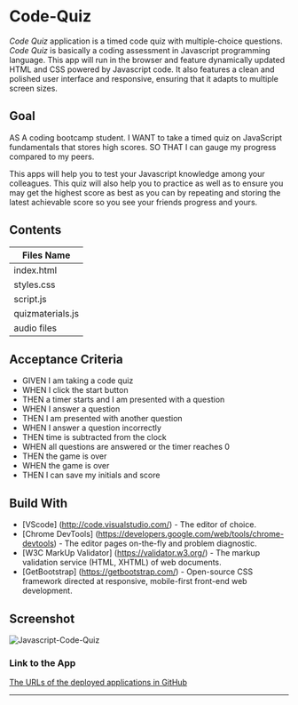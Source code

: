 # Code-Quiz
*Code Quiz* application is a timed code quiz with multiple-choice questions. *Code Quiz* is basically a coding assessment in Javascript programming language. This app will run in the browser and feature dynamically updated HTML and CSS powered by Javascript code. It also features a clean and polished user interface and responsive, ensuring that it adapts to multiple screen sizes. 

## Goal
<p>AS A coding bootcamp student. I WANT to take a timed quiz on JavaScript fundamentals that stores high scores. SO THAT I can gauge my progress compared to my peers.</p>

<p> This apps will help you to test your Javascript knowledge among your colleagues. This quiz will also help you to practice as well as to ensure you may get the highest score as best as you can by repeating and storing the latest achievable score so you see your friends progress and yours.</p> 

## Contents
Files Name |
-----------|
index.html |
styles.css |
script.js  |
quizmaterials.js |
audio files|


## Acceptance Criteria
* GIVEN I am taking a code quiz
* WHEN I click the start button
* THEN a timer starts and I am presented with a question
* WHEN I answer a question
* THEN I am presented with another question
* WHEN I answer a question incorrectly
* THEN time is subtracted from the clock
* WHEN all questions are answered or the timer reaches 0
* THEN the game is over
* WHEN the game is over
* THEN I can save my initials and score


## Build With
* [VScode] (http://code.visualstudio.com/) - The editor of choice.
* [Chrome DevTools] (https://developers.google.com/web/tools/chrome-devtools) - The editor pages on-the-fly and problem diagnostic.
* [W3C MarkUp Validator] (https://validator.w3.org/) - The markup validation service (HTML, XHTML) of web documents.
* [GetBootstrap] (https://getbootstrap.com/) - Open-source CSS framework directed at responsive, mobile-first front-end web development. 

## Screenshot
![Javascript-Code-Quiz](https://user-images.githubusercontent.com/7066137/92687311-a2bdd480-f37e-11ea-8685-30813f1b920a.png)

### Link to the App
<a href="https://annisapf.github.io/Code-Quiz/">The URLs of the deployed applications in GitHub</a><hr>
